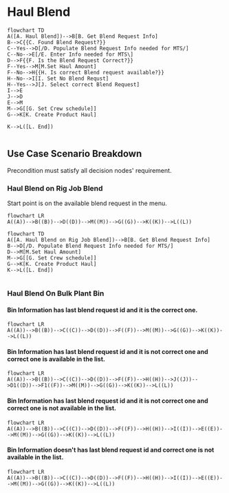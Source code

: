 # Haul Blend

```mermaid
flowchart TD
A([A. Haul Blend])-->B[B. Get Blend Request Info]
B-->C{{C. Found Blend Request?}}
C--Yes-->D[/D. Populate Blend Request Info needed for MTS/]
C--No-->E[/E. Enter Info needed for MTS\]
D-->F{{F. Is the Blend Request Correct?}}
F--Yes-->M[M.Set Haul Amount]
F--No-->H{{H. Is correct Blend request available?}}
H--No-->I[I. Set No Blend Requst]
H--Yes-->J[J. Select correct Blend Request]
I-->E
J-->D
E-->M
M-->G[[G. Set Crew schedule]]
G-->K[K. Create Product Haul]

K-->L([L. End])


```

## Use Case Scenario Breakdown

Precondition must satisfy all decision nodes' requirement.

### Haul Blend on Rig Job Blend

Start point is on the available blend request in the menu. 

```mermaid
flowchart LR
A((A))-->B((B))-->D((D))-->M((M))-->G((G))-->K((K))-->L((L))

```
```mermaid
flowchart TD
A([A. Haul Blend on Rig Job Blend])-->B[B. Get Blend Request Info]
B-->D[/D. Populate Blend Request Info needed for MTS/]
D-->M[M.Set Haul Amount]
M-->G[[G. Set Crew schedule]]
G-->K[K. Create Product Haul]
K-->L([L. End])


```

### Haul Blend On Bulk Plant Bin

#### Bin Information has last blend request id and it is the correct one.

```mermaid
flowchart LR
A((A))-->B((B))-->C((C))-->D((D))-->F((F))-->M((M))-->G((G))-->K((K))-->L((L))
```
#### Bin Information has last blend request id and it is not correct one and correct one is available in the list.

```mermaid
flowchart LR
A((A))-->B((B))-->C((C))-->D((D))-->F((F))-->H((H))-->J((J))-->D1((D))-->F1((F))-->M((M))-->G((G))-->K((K))-->L((L))
```
#### Bin Information has last blend request id and it is not correct one and correct one is not available in the list.

```mermaid
flowchart LR
A((A))-->B((B))-->C((C))-->D((D))-->F((F))-->H((H))-->I((I))-->E((E))-->M((M))-->G((G))-->K((K))-->L((L))
```
#### Bin Information doesn't  has last blend request id and correct one is not available in the list.

```mermaid
flowchart LR
A((A))-->B((B))-->C((C))-->D((D))-->F((F))-->H((H))-->I((I))-->E((E))-->M((M))-->G((G))-->K((K))-->L((L))
```


